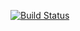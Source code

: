 [![Build Status](https://travis-ci.org/Nothing4You/MarshalUtil.svg?branch=master)](https://travis-ci.org/Nothing4You/MarshalUtil)

